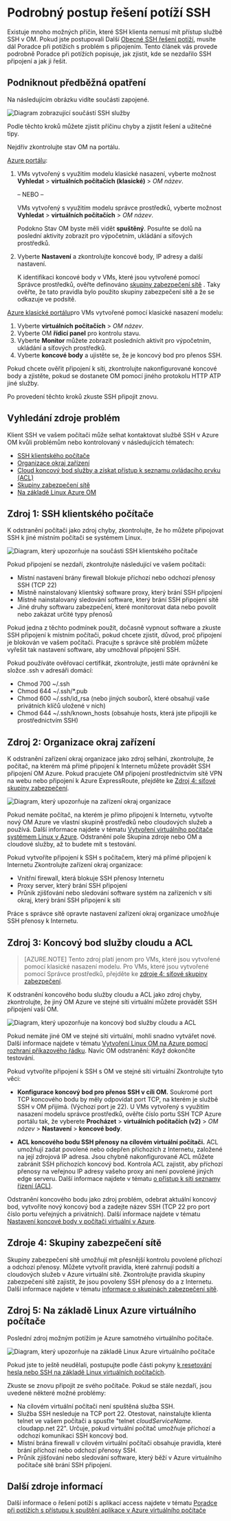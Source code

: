 <properties
    pageTitle="Podrobné SSH Poradce při potížích pro Azure OM | Microsoft Azure"
    description="Podrobnější SSH návody na řešení potíží pro problémů s připojením ke Azure virtuálního počítače"
    keywords="SSH připojení odmítnuto, ssh chyba, azure ssh, SSH připojení se nezdařila."
    services="virtual-machines-linux"
    documentationCenter=""
    authors="iainfoulds"
    manager="timlt"
    editor=""
    tags="top-support-issue,azure-service-management,azure-resource-manager"/>

<tags
    ms.service="virtual-machines-linux"
    ms.workload="infrastructure-services"
    ms.tgt_pltfrm="vm-linux"
    ms.devlang="na"
    ms.topic="support-article"
    ms.date="09/01/2016"
    ms.author="iainfou"/>

# <a name="detailed-ssh-troubleshooting-steps"></a>Podrobný postup řešení potíží SSH

Existuje mnoho možných příčin, které SSH klienta nemusí mít přístup službě SSH v OM. Pokud jste postupovali Další [Obecné SSH řešení potíží](virtual-machines-linux-troubleshoot-ssh-connection.md), musíte dál Poradce při potížích s problém s připojením. Tento článek vás provede podrobně Poradce při potížích popisuje, jak zjistit, kde se nezdařilo SSH připojení a jak ji řešit.

## <a name="take-preliminary-steps"></a>Podniknout předběžná opatření

Na následujícím obrázku vidíte součásti zapojené.

![Diagram zobrazující součástí SSH služby](./media/virtual-machines-linux-detailed-troubleshoot-ssh-connection/ssh-tshoot1.png)

Podle těchto kroků můžete zjistit příčinu chyby a zjistit řešení a užitečné tipy.

Nejdřív zkontrolujte stav OM na portálu.

[Azure portálu](https://portal.azure.com):

1. VMs vytvořený s využitím modelu klasické nasazení, vyberte možnost **Vyhledat** > **virtuálních počítačích (klasické)** > *OM název*.

    – NEBO –

    VMs vytvořený s využitím modelu správce prostředků, vyberte možnost **Vyhledat** > **virtuálních počítačích** > *OM název*.

    Podokno Stav OM byste měli vidět **spuštěný**. Posuňte se dolů na poslední aktivity zobrazit pro výpočetním, ukládání a síťových prostředků.

2. Vyberte **Nastavení** a zkontrolujte koncové body, IP adresy a další nastavení.

    K identifikaci koncové body v VMs, které jsou vytvořené pomocí Správce prostředků, ověřte definováno [skupiny zabezpečení sítě](../virtual-network/virtual-networks-nsg.md) . Taky ověřte, že tato pravidla bylo použito skupiny zabezpečení sítě a že se odkazuje ve podsítě.

[Azure klasické portálu](https://manage.windowsazure.com)pro VMs vytvořené pomocí klasické nasazení modelu:

1. Vyberte **virtuálních počítačích** > *OM název*.
2. Vyberte OM **řídicí panel** pro kontrolu stavu.
3. Vyberte **Monitor** můžete zobrazit posledních aktivit pro výpočetním, ukládání a síťových prostředků.
4. Vyberte **koncové body** a ujistěte se, že je koncový bod pro přenos SSH.

Pokud chcete ověřit připojení k síti, zkontrolujte nakonfigurované koncové body a zjistěte, pokud se dostanete OM pomocí jiného protokolu HTTP ATP jiné služby.

Po provedení těchto kroků zkuste SSH připojit znovu.


## <a name="find-the-source-of-the-issue"></a>Vyhledání zdroje problém

Klient SSH ve vašem počítači může selhat kontaktovat službě SSH v Azure OM kvůli problémům nebo kontrolovaný v následujících tématech:

- [SSH klientského počítače](#source-1-ssh-client-computer)
- [Organizace okraj zařízení](#source-2-organization-edge-device)
- [Cloud koncový bod služby a získat přístup k seznamu ovládacího prvku (ACL)](#source-3-cloud-service-endpoint-and-acl)
- [Skupiny zabezpečení sítě](#source-4-network-security-groups)
- [Na základě Linux Azure OM](#source-5-linux-based-azure-virtual-machine)

## <a name="source-1-ssh-client-computer"></a>Zdroj 1: SSH klientského počítače

K odstranění počítači jako zdroj chyby, zkontrolujte, že ho můžete připojovat SSH k jiné místním počítači se systémem Linux.

![Diagram, který upozorňuje na součásti SSH klientského počítače](./media/virtual-machines-linux-detailed-troubleshoot-ssh-connection/ssh-tshoot2.png)

Pokud připojení se nezdaří, zkontrolujte následující ve vašem počítači:

- Místní nastavení brány firewall blokuje příchozí nebo odchozí přenosy SSH (TCP 22)
- Místně nainstalovaný klientský software proxy, který brání SSH připojení
- Místně nainstalovaný sledování software, který brání SSH připojení sítě
- Jiné druhy softwaru zabezpečení, které monitorovat data nebo povolit nebo zakázat určité typy přenosů

Pokud jedna z těchto podmínek použít, dočasně vypnout software a zkuste SSH připojení k místním počítači, pokud chcete zjistit, důvod, proč připojení je blokován ve vašem počítači. Pracujte s správce sítě problém můžete vyřešit tak nastavení software, aby umožňoval připojení SSH.

Pokud používáte ověřovací certifikát, zkontrolujte, jestli máte oprávnění ke složce .ssh v adresáři domácí:

- Chmod 700 ~/.ssh
- Chmod 644 ~/.ssh/\*.pub
- Chmod 600 ~/.ssh/id_rsa (nebo jiných souborů, které obsahují vaše privátních klíčů uložené v nich)
- Chmod 644 ~/.ssh/known_hosts (obsahuje hosts, která jste připojili ke prostřednictvím SSH)

## <a name="source-2-organization-edge-device"></a>Zdroj 2: Organizace okraj zařízení

K odstranění zařízení okraj organizace jako zdroj selhání, zkontrolujte, že počítač, na kterém má přímé připojení k Internetu můžete provádět SSH připojení OM Azure. Pokud pracujete OM připojení prostřednictvím sítě VPN na webu nebo připojení k Azure ExpressRoute, přejděte ke [Zdroj 4: síťové skupiny zabezpečení](#nsg).

![Diagram, který upozorňuje na zařízení okraj organizace](./media/virtual-machines-linux-detailed-troubleshoot-ssh-connection/ssh-tshoot3.png)

Pokud nemáte počítač, na kterém je přímo připojení k Internetu, vytvořte nový OM Azure ve vlastní skupině prostředků nebo cloudových služeb a používá. Další informace najdete v tématu [Vytvoření virtuálního počítače systémem Linux v Azure](virtual-machines-linux-quick-create-cli.md). Odstranění pole Skupina zdroje nebo OM a cloudové služby, až to budete mít s testování.

Pokud vytvoříte připojení k SSH s počítačem, který má přímé připojení k Internetu Zkontrolujte zařízení okraj organizace:

- Vnitřní firewall, která blokuje SSH přenosy Internetu
- Proxy server, který brání SSH připojení
- Průnik zjišťování nebo sledování software systém na zařízeních v síti okraj, který brání SSH připojení k síti

Práce s správce sítě opravte nastavení zařízení okraj organizace umožňuje SSH přenosy k Internetu.

## <a name="source-3-cloud-service-endpoint-and-acl"></a>Zdroj 3: Koncový bod služby cloudu a ACL

> [AZURE.NOTE] Tento zdroj platí jenom pro VMs, které jsou vytvořené pomocí klasické nasazení modelu. Pro VMs, které jsou vytvořené pomocí Správce prostředků, přejděte ke [zdroje 4: síťové skupiny zabezpečení](#nsg).

K odstranění koncového bodu služby cloudu a ACL jako zdroj chyby, zkontrolujte, že jiný OM Azure ve stejné síti virtuální můžete provádět SSH připojení vaší OM.

![Diagram, který upozorňuje na koncový bod služby cloudu a ACL](./media/virtual-machines-linux-detailed-troubleshoot-ssh-connection/ssh-tshoot4.png)

Pokud nemáte jiné OM ve stejné síti virtuální, mohli snadno vytvářet nové. Další informace najdete v tématu [Vytvoření Linux OM na Azure pomocí rozhraní příkazového řádku](virtual-machines-linux-quick-create-cli.md). Navíc OM odstranění: Když dokončíte testování.

Pokud vytvoříte připojení k SSH s OM ve stejné síti virtuální Zkontrolujte tyto věci:

- **Konfigurace koncový bod pro přenos SSH v cíli OM.** Soukromé port TCP koncového bodu by měly odpovídat port TCP, na kterém je službě SSH v OM přijímá. (Výchozí port je 22). U VMs vytvořený s využitím nasazení modelu správce prostředků, ověřte číslo portu SSH TCP Azure portálu tak, že vyberete **Procházet** > **virtuálních počítačích (v2)** > *OM název* > **Nastavení** > **koncové body**.

- **ACL koncového bodu SSH přenosy na cílovém virtuální počítači.** ACL umožňují zadat povolené nebo odepřen příchozích z Internetu, založené na její zdrojová IP adresa. Jsou chybně nakonfigurované ACL můžete zabránit SSH příchozích koncový bod. Kontrola ACL zajistit, aby příchozí přenosy na veřejnou IP adresy vašeho proxy ani není povolené jiných edge serveru. Další informace najdete v tématu [o přístup k síti seznamy řízení (ACL)](../virtual-network/virtual-networks-acl.md).

Odstranění koncového bodu jako zdroj problém, odebrat aktuální koncový bod, vytvoříte nový koncový bod a zadejte název SSH (TCP 22 pro port číslo portu veřejných a privátních). Další informace najdete v tématu [Nastavení koncové body v počítači virtuální v Azure](virtual-machines-windows-classic-setup-endpoints.md).

<a id="nsg"></a>
## <a name="source-4-network-security-groups"></a>Zdroje 4: Skupiny zabezpečení sítě

Skupiny zabezpečení sítě umožňují mít přesnější kontrolu povolené příchozí a odchozí přenosy. Můžete vytvořit pravidla, které zahrnují podsítí a cloudových služeb v Azure virtuální sítě. Zkontrolujte pravidla skupiny zabezpečení sítě zajistit, že jsou povoleny SSH přenosy do a z Internetu.
Další informace najdete v tématu [informace o skupinách zabezpečení sítě](../virtual-network/virtual-networks-nsg.md).

## <a name="source-5-linux-based-azure-virtual-machine"></a>Zdroj 5: Na základě Linux Azure virtuálního počítače

Poslední zdroj možným potížím je Azure samotného virtuálního počítače.

![Diagram, který upozorňuje na základě Linux Azure virtuálního počítače](./media/virtual-machines-linux-detailed-troubleshoot-ssh-connection/ssh-tshoot5.png)

Pokud jste to ještě neudělali, postupujte podle části pokyny [k resetování hesla nebo SSH na základě Linux virtuálních počítačích](virtual-machines-linux-classic-reset-access.md).

Zkuste se znovu připojit ze svého počítače. Pokud se stále nezdaří, jsou uvedené některé možné problémy:

- Na cílovém virtuální počítači není spuštěná služba SSH.
- Služba SSH nesleduje na TCP port 22. Otestovat, nainstalujte klienta telnet ve vašem počítači a spusťte "telnet *cloudServiceName*. cloudapp.net 22". Určuje, pokud virtuální počítač umožňuje příchozí a odchozí komunikaci SSH koncový bod.
- Místní brána firewall v cílovém virtuální počítači obsahuje pravidla, které brání příchozí nebo odchozí přenosy SSH.
- Průnik zjišťování nebo sledování software, který běží v Azure virtuálního počítače sítě brání SSH připojení.


## <a name="additional-resources"></a>Další zdroje informací
Další informace o řešení potíží s aplikací access najdete v tématu [Poradce při potížích s přístupu k spuštění aplikace v Azure virtuálního počítače](virtual-machines-linux-troubleshoot-app-connection.md)